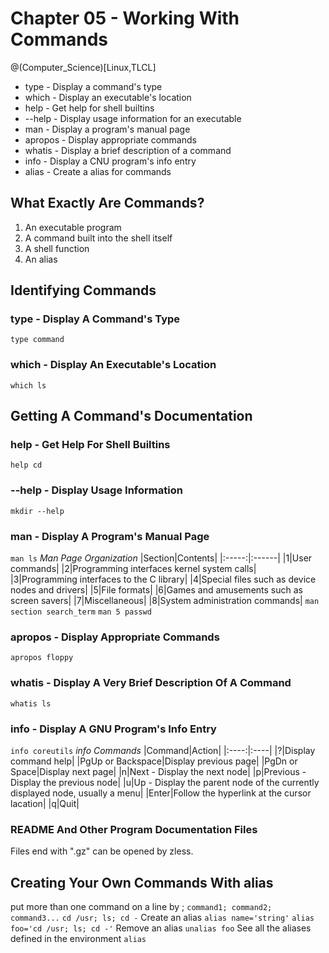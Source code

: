 # Chapter 05 - Working With Commands
@(Computer_Science)[Linux,TLCL]

* type - Display a command's type
* which - Display an executable's location
* help - Get help for shell builtins
* --help - Display usage information for an executable
* man - Display a program's manual page
* apropos - Display appropriate commands
* whatis - Display a brief description of a command
* info - Display a CNU program's info entry
* alias - Create a alias for commands

## What Exactly Are Commands?
1. An executable program
2. A command built into the shell itself
3. A shell function
4. An alias 
## Identifying Commands
### type - Display A Command's Type
`type command`
### which - Display An Executable's Location
`which ls`
## Getting A Command's Documentation
### help - Get Help For Shell Builtins
`help cd`
### --help - Display Usage Information
`mkdir --help`
### man - Display A Program's Manual Page
`man ls`
*Man Page Organization*
|Section|Contents|
|:-----:|:------|
|1|User commands|
|2|Programming interfaces kernel system calls|
|3|Programming interfaces to the C library|
|4|Special files such as device nodes and drivers|
|5|File formats|
|6|Games and amusements such as screen savers|
|7|Miscellaneous|
|8|System administration commands|
`man section search_term`
`man 5 passwd`
### apropos - Display Appropriate Commands
`apropos floppy`
### whatis - Display A Very Brief Description Of A Command
`whatis ls`
### info - Display A GNU Program's Info Entry
`info coreutils`
*info Commands*
|Command|Action|
|:----:|:----|
|?|Display command help|
|PgUp or Backspace|Display previous page|
|PgDn or Space|Display next page|
|n|Next - Display the next node|
|p|Previous - Display the previous node|
|u|Up - Display the parent node of the currently displayed node, usually a menu|
|Enter|Follow the hyperlink at the cursor lacation|
|q|Quit|
### README And Other Program Documentation Files
Files end with ".gz" can be opened by zless.
## Creating Your Own Commands With alias
put more than one command on a line by ;
`command1; command2; command3...`
`cd /usr; ls; cd -`
Create an alias
`alias name='string'`
`alias foo='cd /usr; ls; cd -'`
Remove an alias
`unalias foo`
See all the aliases defined in the environment
`alias`